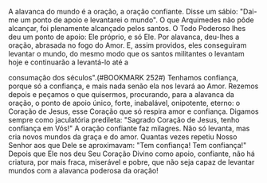 
A alavanca do mundo é a oração, a oração confiante. Disse um sábio: "Dai-me um ponto de apoio e levantarei o mundo". O que Arquimedes não pôde alcançar, foi plenamente alcançado pelos santos. O Todo Poderoso lhes deu um ponto de apoio: Ele próprio, e só Ele. Por alavanca, deu-lhes a oração, abrasada no fogo do Amor. E, assim providos, eles conseguiram levantar o mundo, do mesmo modo que os santos militantes o levantam hoje e continuarão a levantá-lo até a

consumação dos séculos".(#BOOKMARK 252#) Tenhamos confiança, porque só a confiança, e mais nada senão ela nos levará ao Amor. Rezemos depois e peçamos o que quisermos, procurando, para a alavanca da oração, o ponto de apoio único, forte, inabalável, onipotente, eterno: o Coração de Jesus, esse Coração que só respira amor e confiança. Digamos sempre como jaculatória predileta: "Sagrado Coração de Jesus, tenho confiança em Vós!" A oração confiante faz milagres. Não só levanta, mas cria novos mundos da graça e do amor. Quantas vezes repetiu Nosso Senhor aos que Dele se aproximavam: "Tem confiança! Tem confiança!" Depois que Ele nos deu Seu Coração Divino como apoio, confiante, não há criatura, por mais fraca, miserável e pobre, que não seja capaz de levantar mundos com a alavanca poderosa da oração!

